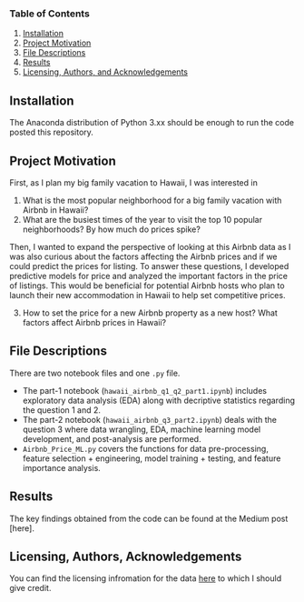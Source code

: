 ### Table of Contents

1. [Installation](#installation)
2. [Project Motivation](#motivation)
3. [File Descriptions](#files)
4. [Results](#results)
5. [Licensing, Authors, and Acknowledgements](#licensing)

## Installation <a name="installation"></a>
The Anaconda distribution of Python 3.xx should be enough to run the code posted this repository.


## Project Motivation<a name="motivation"></a>
First, as I plan my big family vacation to Hawaii, I was interested in 
1. What is the most popular neighborhood for a big family vacation with Airbnb in Hawaii?
2. What are the busiest times of the year to visit the top 10 popular neighborhoods? By how much do prices spike?

Then, I wanted to expand the perspective of looking at this Airbnb data as I was also curious about the factors affecting the Airbnb prices and if we could predict the prices for listing. To answer these questions, I developed predictive models for price and analyzed the important factors in the price of listings. This would be beneficial for potential Airbnb hosts who plan to launch their new accommodation in Hawaii to help set competitive prices.

3. How to set the price for a new Airbnb property as a new host? What factors affect Airbnb prices in Hawaii?


## File Descriptions <a name="files"></a>
There are two notebook files and one `.py` file.  
- The part-1 notebook (`hawaii_airbnb_q1_q2_part1.ipynb`) includes exploratory data analysis (EDA) along with decriptive statistics regarding the question 1 and 2.  
- The part-2 notebook (`hawaii_airbnb_q3_part2.ipynb`) deals with the question 3 where data wrangling, EDA, machine learning model development, and post-analysis are performed.  
- `Airbnb_Price_ML.py` covers the functions for data pre-processing, feature selection + engineering, model training + testing, and feature importance analysis.


## Results<a name="results"></a>
The key findings obtained from the code can be found at the Medium post [here].


## Licensing, Authors, Acknowledgements<a name="licensing"></a>
You can find the licensing infromation for the data [here](http://insideairbnb.com/get-the-data/) to which I should give credit.
